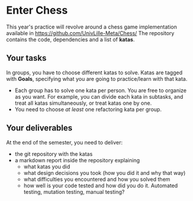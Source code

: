 # Enter Chess

This year's practice will revolve around a chess game implementation available in https://github.com/UnivLille-Meta/Chess/
The repository contains the code, dependencies and a list of **katas**.

## Your tasks

In groups, you have to choose different katas to solve.
Katas are tagged with **Goals**, specifying what you are going to practice/learn with that kata.

- Each group has to solve one kata per person. You are free to organize as you want. For example, you can divide each kata in subtasks, and treat all katas simultaneously, or treat katas one by one.
- You need to choose *at least* one refactoring kata per group.

## Your deliverables

At the end of the semester, you need to deliver:

 - the git repository with the katas
 - a markdown report inside the repository explaining
   - what katas you did
   - what design decisions you took (how you did it and why that way)
   - what difficulties you encountered and how you solved them
   - how well is your code tested and how did you do it. Automated testing, mutation testing, manual testing?
